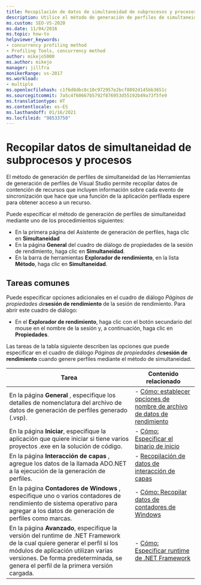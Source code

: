 ```yaml
---
title: Recopilación de datos de simultaneidad de subprocesos y procesos
description: Utilice el método de generación de perfiles de simultaneidad de las Herramientas de generación de perfiles para recopilar datos sobre cada uno de los eventos de sincronización que provocan que una función tenga que esperar para acceder a un recurso.
ms.custom: SEO-VS-2020
ms.date: 11/04/2016
ms.topic: how-to
helpviewer_keywords:
- concurrency profiling method
- Profiling Tools, concurrency method
author: mikejo5000
ms.author: mikejo
manager: jillfra
monikerRange: vs-2017
ms.workload:
- multiple
ms.openlocfilehash: c1f6d0dbc8c10c972957e2bcf8092d145bb3651c
ms.sourcegitcommit: 7a5c4f60667b5792f876953d55192b49a73f5fe9
ms.translationtype: HT
ms.contentlocale: es-ES
ms.lasthandoff: 01/16/2021
ms.locfileid: "98533750"
---
```

# <a name="collect-thread-and-process-concurrency-data"></a>Recopilar datos de simultaneidad de subprocesos y procesos

El método de generación de perfiles de simultaneidad de las Herramientas de generación de perfiles de Visual Studio permite recopilar datos de contención de recursos que incluyen información sobre cada evento de sincronización que hace que una función de la aplicación perfilada espere para obtener acceso a un recurso.

Puede especificar el método de generación de perfiles de simultaneidad mediante uno de los procedimientos siguientes:

- En la primera página del Asistente de generación de perfiles, haga clic en **Simultaneidad**
- En la página **General** del cuadro de diálogo de propiedades de la sesión de rendimiento, haga clic en **Simultaneidad**.
- En la barra de herramientas **Explorador de rendimiento**, en la lista **Método**, haga clic en **Simultaneidad**.

## <a name="common-tasks"></a>Tareas comunes

Puede especificar opciones adicionales en el cuadro de diálogo _Páginas de propiedades de_**sesión de rendimiento** de la sesión de rendimiento. Para abrir este cuadro de diálogo:

- En el **Explorador de rendimiento**, haga clic con el botón secundario del mouse en el nombre de la sesión y, a continuación, haga clic en **Propiedades**.

Las tareas de la tabla siguiente describen las opciones que puede especificar en el cuadro de diálogo _Páginas de propiedades de_**sesión de rendimiento** cuando genere perfiles mediante el método de simultaneidad.

|Tarea|Contenido relacionado|
|----------|---------------------|
|En la página **General** , especifique los detalles de nomenclatura del archivo de datos de generación de perfiles generado (.vsp).|- [Cómo: establecer opciones de nombre de archivo de datos de rendimiento](../profiling/how-to-set-performance-data-file-name-options.md)|
|En la página **Iniciar**, especifique la aplicación que quiere iniciar si tiene varios proyectos .exe en la solución de código.|- [Cómo: Especificar el binario de inicio](../profiling/how-to-specify-the-binary-to-start.md)|
|En la página **Interacción de capas** , agregue los datos de la llamada ADO.NET a la ejecución de la generación de perfiles.|- [Recopilación de datos de interacción de capas](../profiling/collecting-tier-interaction-data.md)|
|En la página **Contadores de Windows** , especifique uno o varios contadores de rendimiento de sistema operativo para agregar a los datos de generación de perfiles como marcas.|- [Cómo: Recopilar datos de contadores de Windows](../profiling/how-to-collect-windows-counter-data.md)|
|En la página **Avanzado**, especifique la versión del runtime de .NET Framework de la cual quiere generar el perfil si los módulos de aplicación utilizan varias versiones. De forma predeterminada, se genera el perfil de la primera versión cargada.|- [Cómo: Especificar runtime de .NET Framework](../profiling/how-to-specify-the-dotnet-framework-runtime.md)|
